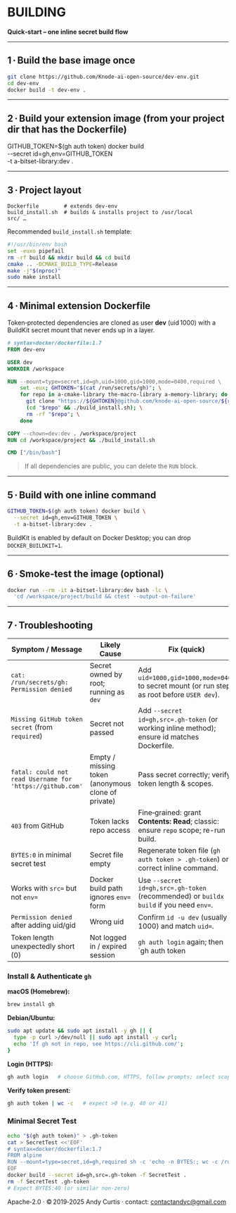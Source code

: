 # BUILDING

**Quick‑start – one inline secret build flow**

---

## 1 · Build the base image once

```bash
git clone https://github.com/Knode-ai-open-source/dev-env.git
cd dev-env
docker build -t dev-env .
```
---

## 2 · Build your extension image (from your project dir that has the Dockerfile)
GITHUB_TOKEN=$(gh auth token) docker build \
--secret id=gh,env=GITHUB_TOKEN \
-t a-bitset-library:dev .

---

## 3 · Project layout

```
Dockerfile        # extends dev-env
build_install.sh  # builds & installs project to /usr/local
src/ …
```

Recommended `build_install.sh` template:

```bash
#!/usr/bin/env bash
set -euxo pipefail
rm -rf build && mkdir build && cd build
cmake .. -DCMAKE_BUILD_TYPE=Release
make -j"$(nproc)"
sudo make install
```

---

## 4 · Minimal extension **Dockerfile**

Token‑protected dependencies are cloned as user **dev** (uid 1000) with a BuildKit secret mount that never ends up in a layer.

```dockerfile
# syntax=docker/dockerfile:1.7
FROM dev-env

USER dev
WORKDIR /workspace

RUN --mount=type=secret,id=gh,uid=1000,gid=1000,mode=0400,required \
    set -eux; GHTOKEN="$(cat /run/secrets/gh)"; \
    for repo in a-cmake-library the-macro-library a-memory-library; do \
      git clone "https://${GHTOKEN}@github.com/knode-ai-open-source/${repo}.git" "$repo"; \
      (cd "$repo" && ./build_install.sh); \
      rm -rf "$repo"; \
    done

COPY --chown=dev:dev . /workspace/project
RUN cd /workspace/project && ./build_install.sh

CMD ["/bin/bash"]
```

> If all dependencies are public, you can delete the `RUN` block.

---

## 5 · Build with **one inline command**

```bash
GITHUB_TOKEN=$(gh auth token) docker build \
  --secret id=gh,env=GITHUB_TOKEN \
  -t a-bitset-library:dev .
```

BuildKit is enabled by default on Docker Desktop; you can drop `DOCKER_BUILDKIT=1`.

---

## 6 · Smoke‑test the image (optional)

```bash
docker run --rm -it a-bitset-library:dev bash -lc \
  'cd /workspace/project/build && ctest --output-on-failure'
```

---

## 7 · Troubleshooting

| Symptom / Message                                         | Likely Cause                                       | Fix (quick)                                                                                  |
| --------------------------------------------------------- | -------------------------------------------------- | -------------------------------------------------------------------------------------------- |
| `cat: /run/secrets/gh: Permission denied`                 | Secret owned by root; running as `dev`             | Add `uid=1000,gid=1000,mode=0400` to secret mount (or run step as root before `USER dev`).   |
| `Missing GitHub token secret` (from `required`)           | Secret not passed                                  | Add `--secret id=gh,src=.gh-token` (or working inline method); ensure id matches Dockerfile. |
| `fatal: could not read Username for 'https://github.com'` | Empty / missing token (anonymous clone of private) | Pass secret correctly; verify token length & scopes.                                         |
| `403` from GitHub                                         | Token lacks repo access                            | Fine‑grained: grant **Contents: Read**; classic: ensure `repo` scope; re-run build.          |
| `BYTES:0` in minimal secret test                          | Secret file empty                                  | Regenerate token file (`gh auth token > .gh-token`) or correct inline command.               |
| Works with `src=` but not `env=`                          | Docker build path ignores `env=` form              | Use `--secret id=gh,src=.gh-token` (recommended) or `buildx build` if you need `env=`.       |
| `Permission denied` after adding uid/gid                  | Wrong uid                                          | Confirm `id -u dev` (usually 1000) and match `uid=`.                                         |
| Token length unexpectedly short (0)                       | Not logged in / expired session                    | `gh auth login` again; then `gh auth token | wc -c` (expect >0).                               |

### Install & Authenticate `gh`

**macOS (Homebrew):**
```bash
brew install gh
````

**Debian/Ubuntu:**

```bash
sudo apt update && sudo apt install -y gh || {
  type -p curl >/dev/null || sudo apt install -y curl;
  echo 'If gh not in repo, see https://cli.github.com/';
}
```

**Login (HTTPS):**

```bash
gh auth login   # choose GitHub.com, HTTPS, follow prompts; select scopes
```

**Verify token present:**

```bash
gh auth token | wc -c   # expect >0 (e.g. 40 or 41)
```

### Minimal Secret Test

```bash
echo "$(gh auth token)" > .gh-token
cat > SecretTest <<'EOF'
# syntax=docker/dockerfile:1.7
FROM alpine
RUN --mount=type=secret,id=gh,required sh -c 'echo -n BYTES:; wc -c /run/secrets/gh'
EOF
docker build --secret id=gh,src=.gh-token -f SecretTest .
rm -f SecretTest .gh-token
# Expect BYTES:40 (or similar non-zero)
```

Apache‑2.0 · © 2019‑2025 Andy Curtis · contact: [contactandyc@gmail.com](mailto:contactandyc@gmail.com)
